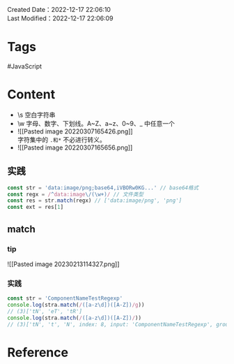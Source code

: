Created Date：2022-12-17 22:06:10  
Last Modified：2022-12-17 22:06:09

# Tags

#JavaScript

# Content

- \s 空白字符串
- \w 字母、数字、下划线。A~Z、a~z、0~9、_ 中任意一个
- ![[Pasted image 20220307165426.png]]  
字符集中的 `.和*` 不必进行转义。
- ![[Pasted image 20220307165656.png]]

## 实践

```js
const str = 'data:image/png;base64,iVBORw0KG...' // base64格式
const regx = /^data:image\/(\w+)/ // 文件类型
const res = str.match(regx) // ['data:image/png', 'png']
const ext = res[1]
```

## match

### tip

![[Pasted image 20230213114327.png]]

### 实践

```js
const str = 'ComponentNameTestRegexp'
console.log(stra.match(/([a-z\d])([A-Z])/g))
// (3)['tN', 'eT', 'tR']
console.log(stra.match(/([a-z\d])([A-Z])/))
// (3)['tN', 't', 'N', index: 8, input: 'ComponentNameTestRegexp', groups: undefined]
```

# Reference
